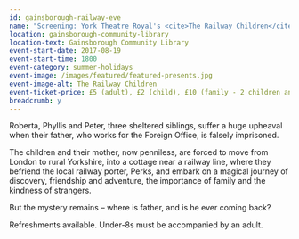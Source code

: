 ```yaml
---
id: gainsborough-railway-eve
name: "Screening: York Theatre Royal's <cite>The Railway Children</cite> - evening showing"
location: gainsborough-community-library
location-text: Gainsborough Community Library
event-start-date: 2017-08-19
event-start-time: 1800
event-category: summer-holidays
event-image: /images/featured/featured-presents.jpg
event-image-alt: The Railway Children
event-ticket-price: £5 (adult), £2 (child), £10 (family - 2 children and 2 adults or one adult and 3 children)
breadcrumb: y
---
```


Roberta, Phyllis and Peter, three sheltered siblings, suffer a huge upheaval when their father, who works for the Foreign Office, is falsely imprisoned.

The children and their mother, now penniless, are forced to move from London to rural Yorkshire, into a cottage near a railway line, where they befriend the local railway porter, Perks, and embark on a magical journey of discovery, friendship and adventure, the importance of family and the kindness of strangers.

But the mystery remains – where is father, and is he ever coming back?

Refreshments available. Under-8s must be accompanied by an adult.
